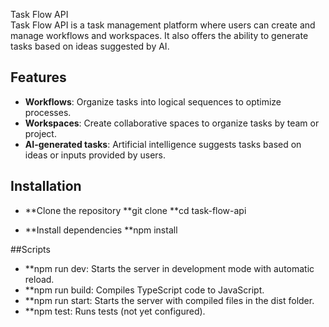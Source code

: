 Task Flow API  
Task Flow API is a task management platform where users can create and manage workflows and workspaces. It also offers the ability to generate tasks based on ideas suggested by AI.

## Features  

- **Workflows**: Organize tasks into logical sequences to optimize processes.  
- **Workspaces**: Create collaborative spaces to organize tasks by team or project.  
- **AI-generated tasks**: Artificial intelligence suggests tasks based on ideas or inputs provided by users.

## Installation

- **Clone the repository
**git clone
**cd task-flow-api

- **Install dependencies
**npm install

##Scripts
- **npm run dev: Starts the server in development mode with automatic reload.
- **npm run build: Compiles TypeScript code to JavaScript.
- **npm run start: Starts the server with compiled files in the dist folder.
- **npm test: Runs tests (not yet configured).
